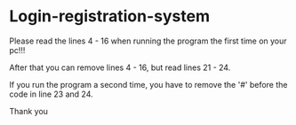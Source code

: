# Login-registration-system

Please read the lines 4 - 16 when running the program the first time on your pc!!!

After that you can remove lines 4 - 16, but read lines 21 - 24.

If you run the program a second time, you have to remove the '#' before the code in line 23 and 24.

Thank you
